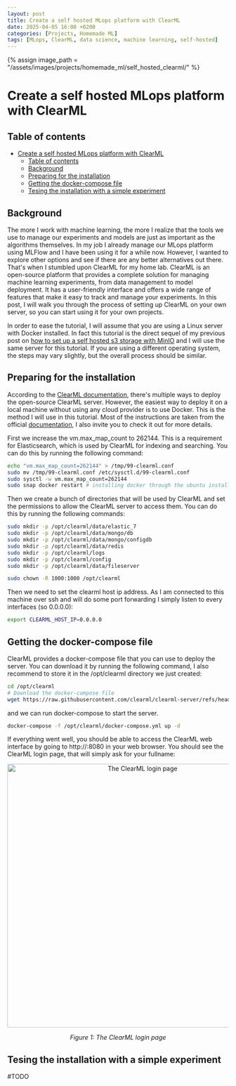 ```yaml
---
layout: post
title: Create a self hosted MLops platform with ClearML
date: 2025-04-05 16:00 +0200
categories: [Projects, Homemade ML]
tags: [MLops, ClearML, data science, machine learning, self-hosted]
---
```


{% assign image_path = "/assets/images/projects/homemade_ml/self_hosted_clearml/" %}

# Create a self hosted MLops platform with ClearML

## Table of contents
- [Create a self hosted MLops platform with ClearML](#create-a-self-hosted-mlops-platform-with-clearml)
  - [Table of contents](#table-of-contents)
  - [Background](#background)
  - [Preparing for the installation](#preparing-for-the-installation)
  - [Getting the docker-compose file](#getting-the-docker-compose-file)
  - [Tesing the installation with a simple experiment](#tesing-the-installation-with-a-simple-experiment)

## Background
The more I work with machine learning, the more I realize that the tools we use to manage our experiments and models are just as important as the algorithms themselves. In my job I already manage our MLops platform using MLFlow and I have been using it for a while now. However, I wanted to explore other options and see if there are any better alternatives out there. That's when I stumbled upon ClearML for my home lab. ClearML is an open-source platform that provides a complete solution for managing machine learning experiments, from data management to model deployment. It has a user-friendly interface and offers a wide range of features that make it easy to track and manage your experiments. In this post, I will walk you through the process of setting up ClearML on your own server, so you can start using it for your own projects.

In order to ease the tutorial, I will assume that you are using a Linux server with Docker installed. In fact this tutorial is the direct sequel of my previous post on [how to set up a self hosted s3 storage with MinIO](https://www.homemademl.com/posts/2025-04-05-create-a-self-hosted-s3-storage-with-minio/) and I will use the same server for this tutorial. If you are using a different operating system, the steps may vary slightly, but the overall process should be similar. 

## Preparing for the installation

According to the [ClearML documentation](https://clear.ml/docs/latest/docs/deploying_clearml/clearml_server), there's multiple ways to deploy the open-source ClearML server. However, the easiest way to deploy it on a local machine without using any cloud provider is to use Docker. This is the method I will use in this tutorial. Most of the instructions are taken from the official [documentation](https://clear.ml/docs/latest/docs/deploying_clearml/clearml_server_linux_mac), I also invite you to check it out for more details.

First we increase the vm.max_map_count to 262144. This is a requirement for Elasticsearch, which is used by ClearML for indexing and searching. You can do this by running the following command:

```bash
echo "vm.max_map_count=262144" > /tmp/99-clearml.conf
sudo mv /tmp/99-clearml.conf /etc/sysctl.d/99-clearml.conf
sudo sysctl -w vm.max_map_count=262144
sudo snap docker restart # installing docker through the ubuntu installer installs it as a snap
```

Then we create a bunch of directories that will be used by ClearML and set the permissions to allow the ClearML server to access them. You can do this by running the following commands:

```bash
sudo mkdir -p /opt/clearml/data/elastic_7
sudo mkdir -p /opt/clearml/data/mongo/db
sudo mkdir -p /opt/clearml/data/mongo/configdb
sudo mkdir -p /opt/clearml/data/redis
sudo mkdir -p /opt/clearml/logs
sudo mkdir -p /opt/clearml/config
sudo mkdir -p /opt/clearml/data/fileserver

sudo chown -R 1000:1000 /opt/clearml
```

Then we need to set the clearml host ip address. As I am connected to this machine over ssh and will do some port forwarding I simply listen to every interfaces (so 0.0.0.0):

```bash
export CLEARML_HOST_IP=0.0.0.0
```

## Getting the docker-compose file

ClearML provides a docker-compose file that you can use to deploy the server. You can download it by running the following command, I also recommend to store it in the /opt/clearml directory we just created: 

```bash
cd /opt/clearml
# Download the docker-compose file
wget https://raw.githubusercontent.com/clearml/clearml-server/refs/heads/master/docker/docker-compose.yml
``` 

and we can run docker-compose to start the server.

```bash
docker-compose -f /opt/clearml/docker-compose.yml up -d
``` 

If everything went well, you should be able to access the ClearML web interface by going to http://<your-server-ip>:8080 in your web browser. You should see the ClearML login page, that will simply ask for your fullname:

<div style="text-align: center;">
    <img src="{{ image_path }}clearml_login.png" alt="The ClearML login page" width="600px">
    <p><em>Figure 1: The ClearML login page</em></p>
</div>

## Tesing the installation with a simple experiment
#TODO

```bash

